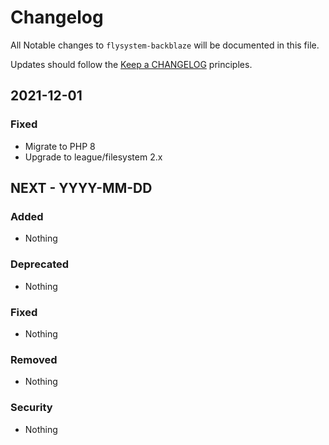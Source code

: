 # Changelog

All Notable changes to `flysystem-backblaze` will be documented in this file.

Updates should follow the [Keep a CHANGELOG](http://keepachangelog.com/) principles.

## 2021-12-01
### Fixed
- Migrate to PHP 8
- Upgrade to league/filesystem 2.x

## NEXT - YYYY-MM-DD

### Added
- Nothing

### Deprecated
- Nothing

### Fixed
- Nothing

### Removed
- Nothing

### Security
- Nothing
